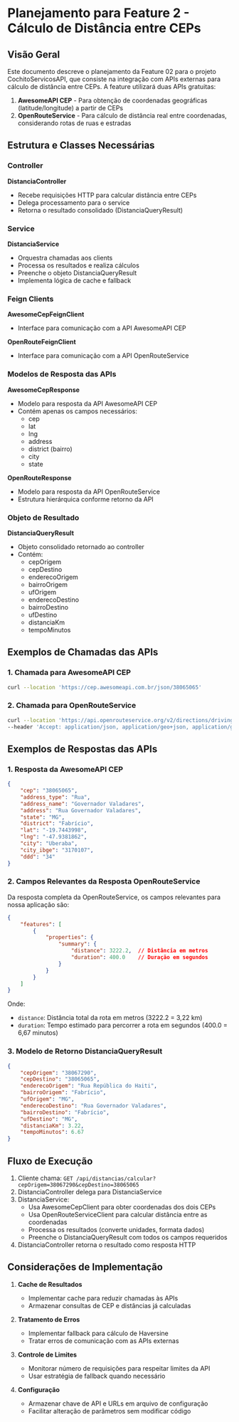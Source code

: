 # Planejamento para Feature 2 - Cálculo de Distância entre CEPs

## Visão Geral

Este documento descreve o planejamento da Feature 02 para o projeto CochitoServicosAPI, que consiste na integração com APIs externas para cálculo de distância entre CEPs. A feature utilizará duas APIs gratuitas:

1. **AwesomeAPI CEP** - Para obtenção de coordenadas geográficas (latitude/longitude) a partir de CEPs
2. **OpenRouteService** - Para cálculo de distância real entre coordenadas, considerando rotas de ruas e estradas

## Estrutura e Classes Necessárias

### Controller
**DistanciaController**
- Recebe requisições HTTP para calcular distância entre CEPs
- Delega processamento para o service
- Retorna o resultado consolidado (DistanciaQueryResult)

### Service
**DistanciaService**
- Orquestra chamadas aos clients
- Processa os resultados e realiza cálculos 
- Preenche o objeto DistanciaQueryResult
- Implementa lógica de cache e fallback

### Feign Clients
**AwesomeCepFeignClient**
- Interface para comunicação com a API AwesomeAPI CEP

**OpenRouteFeignClient**
- Interface para comunicação com a API OpenRouteService

### Modelos de Resposta das APIs
**AwesomeCepResponse**
- Modelo para resposta da API AwesomeAPI CEP
- Contém apenas os campos necessários:
  - cep
  - lat
  - lng
  - address
  - district (bairro)
  - city
  - state

**OpenRouteResponse**
- Modelo para resposta da API OpenRouteService
- Estrutura hierárquica conforme retorno da API

### Objeto de Resultado
**DistanciaQueryResult**
- Objeto consolidado retornado ao controller
- Contém:
  - cepOrigem
  - cepDestino
  - enderecoOrigem
  - bairroOrigem
  - ufOrigem
  - enderecoDestino
  - bairroDestino
  - ufDestino
  - distanciaKm
  - tempoMinutos

## Exemplos de Chamadas das APIs

### 1. Chamada para AwesomeAPI CEP
```bash
curl --location 'https://cep.awesomeapi.com.br/json/38065065'
```

### 2. Chamada para OpenRouteService
```bash
curl --location 'https://api.openrouteservice.org/v2/directions/driving-car?api_key=YOUR_API_KEY&start=-47.9373729%2C-19.72942&end=-47.9381862%2C-19.7443998' \
--header 'Accept: application/json, application/geo+json, application/gpx+xml, img/png'
```

## Exemplos de Respostas das APIs

### 1. Resposta da AwesomeAPI CEP
```json
{
    "cep": "38065065",
    "address_type": "Rua",
    "address_name": "Governador Valadares",
    "address": "Rua Governador Valadares",
    "state": "MG",
    "district": "Fabrício",
    "lat": "-19.7443998",
    "lng": "-47.9381862",
    "city": "Uberaba",
    "city_ibge": "3170107",
    "ddd": "34"
}
```

### 2. Campos Relevantes da Resposta OpenRouteService

Da resposta completa da OpenRouteService, os campos relevantes para nossa aplicação são:

```json
{
    "features": [
        {
            "properties": {
                "summary": {
                    "distance": 3222.2,  // Distância em metros
                    "duration": 400.0    // Duração em segundos
                }
            }
        }
    ]
}
```

Onde:
- `distance`: Distância total da rota em metros (3222.2 = 3,22 km)
- `duration`: Tempo estimado para percorrer a rota em segundos (400.0 = 6,67 minutos)

### 3. Modelo de Retorno DistanciaQueryResult

```json
{
    "cepOrigem": "38067290",
    "cepDestino": "38065065",
    "enderecoOrigem": "Rua República do Haiti",
    "bairroOrigem": "Fabrício",
    "ufOrigem": "MG",
    "enderecoDestino": "Rua Governador Valadares",
    "bairroDestino": "Fabrício",
    "ufDestino": "MG",
    "distanciaKm": 3.22,
    "tempoMinutos": 6.67
}
```

## Fluxo de Execução

1. Cliente chama: `GET /api/distancias/calcular?cepOrigem=38067290&cepDestino=38065065`
2. DistanciaController delega para DistanciaService
3. DistanciaService:
   - Usa AwesomeCepClient para obter coordenadas dos dois CEPs
   - Usa OpenRouteServiceClient para calcular distância entre as coordenadas
   - Processa os resultados (converte unidades, formata dados)
   - Preenche o DistanciaQueryResult com todos os campos requeridos
4. DistanciaController retorna o resultado como resposta HTTP

## Considerações de Implementação

1. **Cache de Resultados**
   - Implementar cache para reduzir chamadas às APIs
   - Armazenar consultas de CEP e distâncias já calculadas

2. **Tratamento de Erros**
   - Implementar fallback para cálculo de Haversine
   - Tratar erros de comunicação com as APIs externas

3. **Controle de Limites**
   - Monitorar número de requisições para respeitar limites da API
   - Usar estratégia de fallback quando necessário

4. **Configuração**
   - Armazenar chave de API e URLs em arquivo de configuração
   - Facilitar alteração de parâmetros sem modificar código